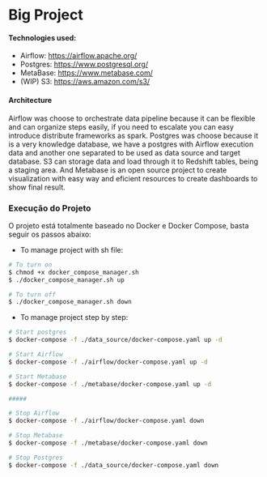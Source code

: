# Big Project

#### Technologies used:
- Airflow: https://airflow.apache.org/
- Postgres: https://www.postgresql.org/
- MetaBase: https://www.metabase.com/
- (WIP) S3: https://aws.amazon.com/s3/
#### Architecture

Airflow was choose to orchestrate data pipeline because it can be flexible and can organize steps easily, if you need to escalate you can easy introduce distribute frameworks as spark.
Postgres was choose because it is a very knowledge database, we have a postgres with Airflow execution data and another one separated to be used as data source and target database.
S3 can storage data and load through it to Redshift tables, being a staging area.
And Metabase is an open source project to create visualization with easy way and eficient resources to create dashboards to show final result.

### Execução do Projeto

O projeto está totalmente baseado no Docker e Docker Compose, basta seguir os passos abaixo:

- To manage project with sh file:

```sh
# To turn on
$ chmod +x docker_compose_manager.sh
$ ./docker_compose_manager.sh up

# To turn off
$ ./docker_compose_manager.sh down
```

- To manage project step by step:

```sh
# Start postgres
$ docker-compose -f ./data_source/docker-compose.yaml up -d

# Start Airflow
$ docker-compose -f ./airflow/docker-compose.yaml up -d

# Start Metabase
$ docker-compose -f ./metabase/docker-compose.yaml up -d

#####

# Stop Airflow
$ docker-compose -f ./airflow/docker-compose.yaml down

# Stop Metabase
$ docker-compose -f ./metabase/docker-compose.yaml down

# Stop Postgres
$ docker-compose -f ./data_source/docker-compose.yaml down
```
